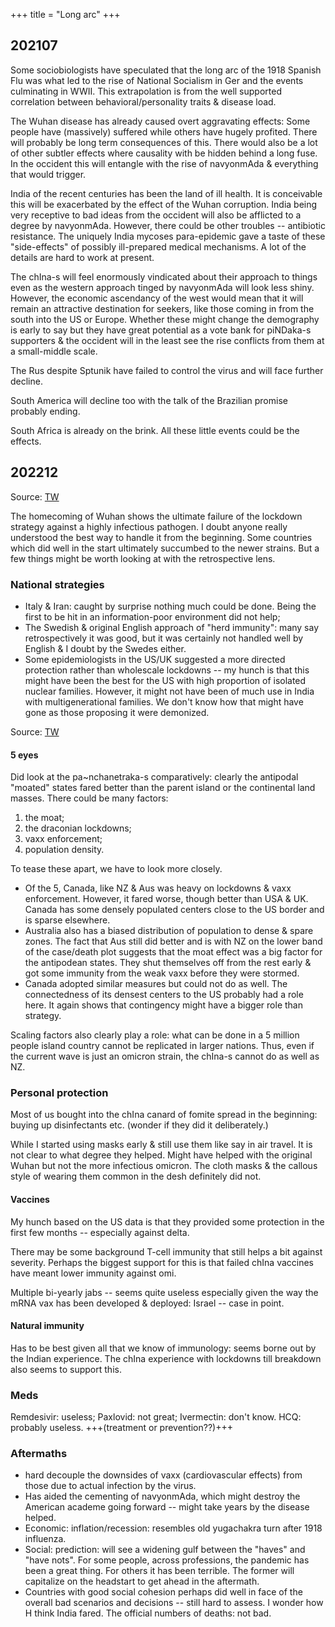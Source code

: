 +++
title = "Long arc"
+++

## 202107
Some sociobiologists have speculated that the long arc of the 1918 Spanish Flu was what led to the rise of National Socialism in Ger and the events culminating in WWII. This extrapolation is from the well supported correlation between behavioral/personality traits & disease load.

The Wuhan disease has already caused overt aggravating effects: Some people have (massively) suffered while others have hugely profited. There will probably be long term consequences of this. There would also be a lot of other subtler effects where causality with be hidden behind a long fuse. In the occident this will entangle with the rise of navyonmAda & everything that would trigger. 

India of the recent centuries has been the land of ill health. It is conceivable this will be exacerbated by the effect of the Wuhan corruption. India being very receptive to bad ideas from the occident will also be afflicted to a degree by navyonmAda. However, there could be other troubles -- antibiotic resistance. The uniquely India mycoses para-epidemic gave a taste of these "side-effects" of possibly ill-prepared medical mechanisms. A lot of the details are hard to work at present. 

The chIna-s will feel enormously vindicated about their approach to things even as the western approach tinged by navyonmAda will look less shiny. However, the economic ascendancy of the west would mean that it will remain an attractive destination for seekers, like those coming in from the south into the US or Europe. Whether these might change the demography is early to say but they have great potential as a vote bank for piNDaka-s supporters & the occident will in the least see the rise conflicts from them at a small-middle scale. 

The Rus despite Sptunik have failed to control the virus and will face further decline.

South America will decline too with the talk of the Brazilian promise probably ending. 

South Africa is already on the brink. All these little events could be the effects.

## 202212

Source: [TW](https://threadreaderapp.com/thread/1606746795257827328.html)

The homecoming of Wuhan shows the ultimate failure of the lockdown strategy against a highly infectious pathogen. I doubt anyone really understood the best way to handle it from the beginning. Some countries which did well in the start ultimately succumbed to the newer strains. But a few things might be worth looking at with the retrospective lens.

### National strategies
- Italy & Iran: caught by surprise nothing much could be done. Being the first to be hit in an information-poor environment did not help;
- The Swedish & original English approach of "herd immunity": many say retrospectively it was good, but it was certainly not handled well by English & I doubt by the Swedes either.
- Some epidemiologists in the US/UK suggested a more directed protection rather than wholescale lockdowns -- my hunch is that this might have been the best for the US with high proportion of isolated nuclear families. However, it might not have been of much use in India with multigenerational families. We don't know how that might have gone as those proposing it were demonized.

Source: [TW](https://threadreaderapp.com/thread/1607057448992493569.html)

#### 5 eyes
Did look at the pa~nchanetraka-s comparatively: clearly the antipodal "moated" states fared better than the parent island or the continental land masses. There could be many factors: 

1. the moat; 
2. the draconian lockdowns; 
3. vaxx enforcement; 
4. population density. 

To tease these apart, we have to look more closely.  

- Of the 5, Canada, like NZ & Aus was heavy on lockdowns & vaxx enforcement. However, it fared worse, though better than USA & UK. Canada has some densely populated centers close to the US border and is sparse elsewhere. 
- Australia also has a biased distribution of population to dense & spare zones. The fact that Aus still did better and is with NZ on the lower band of the case/death plot suggests that the moat effect was a big factor for the antipodean states. They shut themselves off from the rest early & got some immunity from the weak vaxx before they were stormed. 
- Canada adopted similar measures but could not do as well. The connectedness of its densest centers to the US probably had a role here. It again shows that contingency might have a bigger role than strategy.

Scaling factors also clearly play a role: what can be done in a 5 million people island country cannot be replicated in larger nations. Thus, even if the current wave is just an omicron strain, the chIna-s cannot do as well as NZ.


### Personal protection
Most of us bought into the chIna canard of fomite spread in the beginning: buying up disinfectants etc. (wonder if they did it deliberately.)

While I started using masks early & still use them like say in air travel. It is not clear to what degree they helped. Might have helped with the original Wuhan but not the more infectious omicron. The cloth masks & the callous style of wearing them common in the desh definitely did not.

#### Vaccines
My hunch based on the US data is that they provided some protection in the first few months -- especially against delta. 

There may be some background T-cell immunity that still helps a bit against severity. Perhaps the biggest support for this is that failed chIna vaccines have meant lower immunity against omi.

Multiple bi-yearly jabs -- seems quite useless especially given the way the mRNA vax has been developed & deployed: Israel -- case in point.

#### Natural immunity
Has to be best given all that we know of immunology: seems borne out by the Indian experience. The chIna experience with lockdowns till breakdown also seems to support this.

### Meds
Remdesivir: useless; Paxlovid: not great; Ivermectin: don't know. HCQ: probably useless. +++(treatment or prevention??)+++ 

### Aftermaths
- hard decouple the downsides of vaxx (cardiovascular effects) from those due to actual infection by the virus. 
- Has aided the cementing of navyonmAda, which might destroy the American academe going forward -- might take years by the disease helped.
- Economic: inflation/recession: resembles old yugachakra turn after 1918 influenza.
- Social: prediction: will see a widening gulf between the "haves" and "have nots". For some people, across professions, the pandemic has been a great thing. For others it has been terrible. The former will capitalize on the headstart to get ahead in the aftermath.
- Countries with good social cohesion perhaps did well in face of the overall bad scenarios and decisions -- still hard to assess. I wonder how H think India fared. The official numbers of deaths: not bad.
